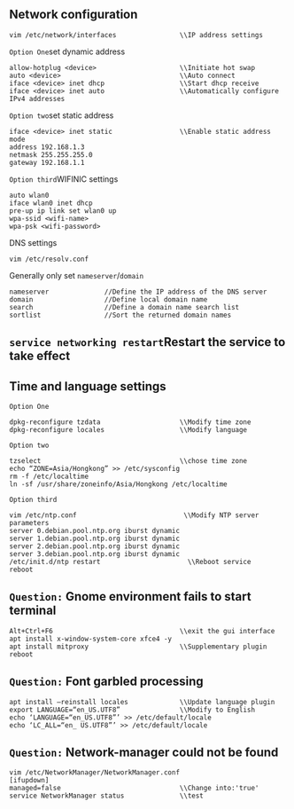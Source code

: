 ## Network configuration
    vim /etc/network/interfaces                \\IP address settings
`Option One`set dynamic address

    allow-hotplug <device>                     \\Initiate hot swap
    auto <device>                              \\Auto connect
    iface <device> inet dhcp                   \\Start dhcp receive
    iface <device> inet auto                   \\Automatically configure IPv4 addresses
`Option two`set static address

    iface <device> inet static                 \\Enable static address mode
    address 192.168.1.3
    netmask 255.255.255.0
    gateway 192.168.1.1
`Option third`WIFINIC settings

    auto wlan0
    iface wlan0 inet dhcp
    pre-up ip link set wlan0 up
    wpa-ssid <wifi-name>
    wpa-psk <wifi-password>
DNS settings

    vim /etc/resolv.conf
Generally only set `nameserver`/`domain`

    nameserver              //Define the IP address of the DNS server
    domain                  //Define local domain name
    search                  //Define a domain name search list
    sortlist                //Sort the returned domain names
    
`service networking restart`Restart the service to take effect
---------------------------------------------------------------
## Time and language settings
`Option One`

    dpkg-reconfigure tzdata                    \\Modify time zone
    dpkg-reconfigure locales                   \\Modify language
`Option two`

    tzselect                                   \\chose time zone
    echo “ZONE=Asia/Hongkong” >> /etc/sysconfig
    rm -f /etc/localtime
    ln -sf /usr/share/zoneinfo/Asia/Hongkong /etc/localtime
`Option third`

    vim /etc/ntp.conf                           \\Modify NTP server parameters
    server 0.debian.pool.ntp.org iburst dynamic
    server 1.debian.pool.ntp.org iburst dynamic
    server 2.debian.pool.ntp.org iburst dynamic
    server 3.debian.pool.ntp.org iburst dynamic
    /etc/init.d/ntp restart                      \\Reboot service
    reboot


## `Question:` Gnome environment fails to start terminal
    Alt+Ctrl+F6                                \\exit the gui interface
    apt install x-window-system-core xfce4 -y  
    apt install mitproxy                       \\Supplementary plugin
    reboot
    
## `Question:` Font garbled processing
    apt install —reinstall locales             \\Update language plugin
    export LANGUAGE=“en_US.UTF8”               \\Modify to English
    echo ‘LANGUAGE=“en_US.UTF8”’ >> /etc/default/locale
    echo ‘LC_ALL=“en_ US.UTF8”’ >> /etc/default/locale

## `Question:` Network-manager could not be found
    vim /etc/NetworkManager/NetworkManager.conf
    [ifupdown]
    managed=false                              \\Change into:'true'
    service NetworkManager status              \\test

